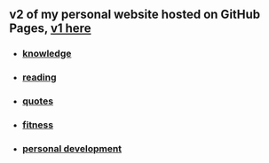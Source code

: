 ## v2 of my personal website hosted on GitHub Pages, [v1 here](https://github.com/gdmoney/georgedavitiani.com.v1)


- ### [knowledge](https://github.com/gdmoney/knowledge)

- ### [reading](https://github.com/gdmoney/reading)

- ### [quotes](https://github.com/gdmoney/quotes)

- ### [fitness](https://github.com/gdmoney/fitness)

- ### [personal development](https://gdmoney.github.io/personal-development)
